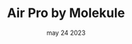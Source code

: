 ---
#preview
title: Air Pro by Molekule
image: /img/works/5.jpg
category: TECHNOLOGY
date: may 24 2023

#params
layout: "five"

#full details
introTitle: Air Pro <span class="mil-thin">by Molekule</span>
fullImage: /img/works/5/1.jpg
details:
    - label: "Client:"
      value: "Envato"

    - label: "Date:"
      value: "March 2022"

    - label: "Author"
      value: "Paul Trueman"

gallery: 
    enabled: 1
    items:
        - image: /img/works/5/2.jpg
          alt: "image"

        - image: /img/works/5/3.gif
          alt: "image"

        - image: /img/works/5/4.jpg
          alt: "image"
        
        - image: /img/works/5/5.gif
          alt: "image"

        - image: /img/works/5/6.jpg
          alt: "image"

description:
    enabled: 1
    title: Simplicity, elegance, innovation!
    content: "
        <p>A home surveillance camera that pays great attention to security and user privacy, featuring two modes to provide security while protecting personal privacy.The camera has an open and closed mode, we define the product to have clear two sides, expressing two working states and emotions.</p>
        <p>Presents a simple and quiet state when not in use, delivering a gentle and security.At the same time, the camera can adapt to a variety of environments, providing elegant ways of wall hanging and standing installation.</p>
    "

gallery2: 
    enabled: 1
    items:
        - image: /img/works/5/7.gif
          alt: "image"
---